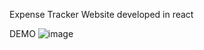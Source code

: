 Expense Tracker Website developed in react

DEMO
![image](https://github.com/abinay-devulapally/react-expense-tracker/assets/54876701/4b00744f-e043-4a71-ad86-1a856119b439)

